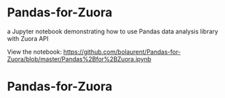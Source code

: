 # Pandas-for-Zuora
a Jupyter notebook demonstrating how to use Pandas data analysis library with Zuora API

View the notebook: https://github.com/bolaurent/Pandas-for-Zuora/blob/master/Pandas%2Bfor%2BZuora.ipynb
# Pandas-for-Zuora
